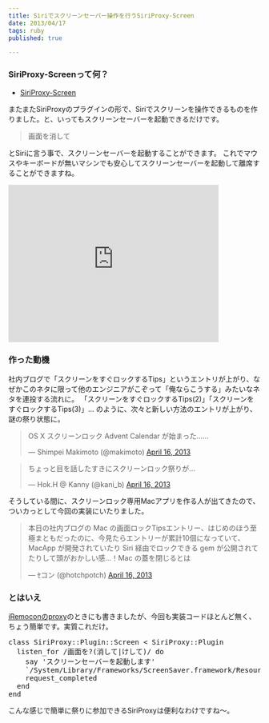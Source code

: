 ```yaml
---
title: Siriでスクリーンセーバー操作を行うSiriProxy-Screen
date: 2013/04/17
tags: ruby
published: true

---
```


### SiriProxy-Screenって何？

- [SiriProxy-Screen](https://github.com/katsuma/SiriProxy-Screen)

またまたSiriProxyのプラグインの形で、Siriでスクリーンを操作できるものを作りました。と、いってもスクリーンセーバーを起動できるだけです。

> 画面を消して

とSiriに言う事で、スクリーンセーバーを起動することができます。
これでマウスやキーボードが無いマシンでも安心してスクリーンセーバーを起動して離席することができますね。

<iframe width="420" height="315" src="http://www.youtube.com/embed/UKuWkYjmF7M" frameborder="0" allowfullscreen></iframe>

### 作った動機
社内ブログで「スクリーンをすぐロックするTips」というエントリが上がり、なぜかこのネタに限って他のエンジニアがこぞって「俺ならこうする」みたいなネタを連投する流れに。
「スクリーンをすぐロックするTips(2)」「スクリーンをすぐロックするTips(3)」... のように、次々と新しい方法のエントリが上がり、謎の祭り状態に。

<blockquote class="twitter-tweet"><p>OS X スクリーンロック Advent Calendar が始まった......</p>&mdash; Shimpei Makimoto (@makimoto) <a href="https://twitter.com/makimoto/status/323962861686763520">April 16, 2013</a></blockquote>

<blockquote class="twitter-tweet"><p>ちょっと目を話したすきにスクリーンロック祭りが...</p>&mdash; Hok.H @ Kanny (@kani_b) <a href="https://twitter.com/kani_b/status/324037509828972544">April 16, 2013</a></blockquote>


そうしている間に、スクリーンロック専用Macアプリを作る人が出てきたので、ついカっとして今回の実装にいたりました。

<blockquote class="twitter-tweet"><p>本日の社内ブログの Mac の画面ロックTipsエントリー、はじめのほう至極まともだったのに、今見たらエントリーが累計10個になっていて、 MacApp が開発されていたり Siri 経由でロックできる gem が公開されてたりして頭がおかしい感...！Mac の蓋を閉じるとは</p>&mdash; ｾコン (@hotchpotch) <a href="https://twitter.com/hotchpotch/status/324053280999215105">April 16, 2013</a></blockquote>

### とはいえ
[iRemoconのproxy](http://blog.katsuma.tv/2013/01/siriproxy-iremocon.html)のときにも書きましたが、今回も実装コードほとんど無く、ちょう簡単です。実質これだけ。

<pre>
class SiriProxy::Plugin::Screen < SiriProxy::Plugin
  listen_for /画面を?(消して|けして)/ do
    say 'スクリーンセーバーを起動します'
    `/System/Library/Frameworks/ScreenSaver.framework/Resources/ScreenSaverEngine.app/Contents/MacOS/ScreenSaverEngine`
    request_completed
  end
end
</pre>

こんな感じで簡単に祭りに参加できるSiriProxyは便利なわけですね〜。

<script async src="//platform.twitter.com/widgets.js" charset="utf-8"></script>


